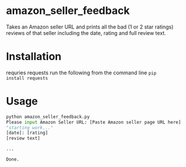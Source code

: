 # amazon_seller_feedback

Takes an Amazon seller URL and prints all the bad (1 or 2 star ratings) reviews of that seller including the date, rating and full review text.

# Installation
requries requests
run the following from the command line
<code>pip install requests</code>

# Usage
```python
python amazon_seller_feedback.py
Please input Amazon Seller URL: [Paste Amazon seller page URL here]
"starting work..."
[date]: [rating]
[review text]

...

Done.
```
